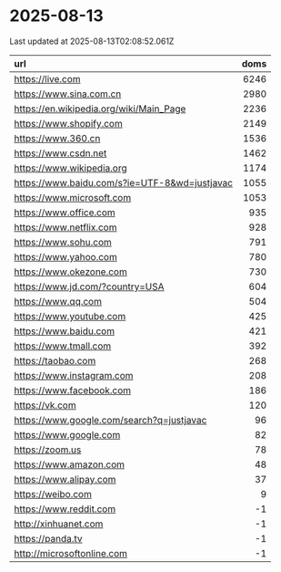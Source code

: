 # 2025-08-13

<!-- BEGIN -->
Last updated at 2025-08-13T02:08:52.061Z

url | doms
:- | -:
https://live.com | 6246
https://www.sina.com.cn | 2980
https://en.wikipedia.org/wiki/Main_Page | 2236
https://www.shopify.com | 2149
https://www.360.cn | 1536
https://www.csdn.net | 1462
https://www.wikipedia.org | 1174
https://www.baidu.com/s?ie=UTF-8&wd=justjavac | 1055
https://www.microsoft.com | 1053
https://www.office.com | 935
https://www.netflix.com | 928
https://www.sohu.com | 791
https://www.yahoo.com | 780
https://www.okezone.com | 730
https://www.jd.com/?country=USA | 604
https://www.qq.com | 504
https://www.youtube.com | 425
https://www.baidu.com | 421
https://www.tmall.com | 392
https://taobao.com | 268
https://www.instagram.com | 208
https://www.facebook.com | 186
https://vk.com | 120
https://www.google.com/search?q=justjavac | 96
https://www.google.com | 82
https://zoom.us | 78
https://www.amazon.com | 48
https://www.alipay.com | 37
https://weibo.com | 9
https://www.reddit.com | -1
http://xinhuanet.com | -1
https://panda.tv | -1
http://microsoftonline.com | -1
<!-- END -->
